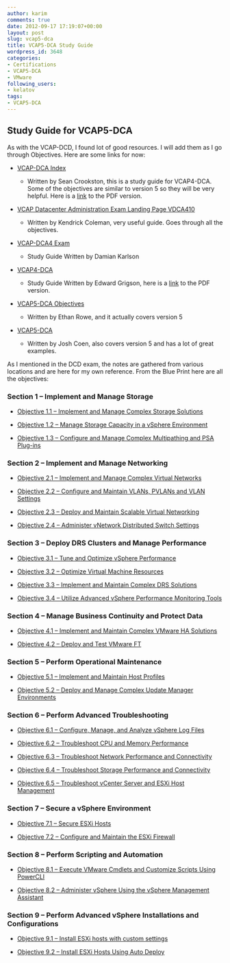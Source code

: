 ```yaml
---
author: karim
comments: true
date: 2012-09-17 17:19:07+00:00
layout: post
slug: vcap5-dca
title: VCAP5-DCA Study Guide
wordpress_id: 3648
categories:
- Certifications
- VCAP5-DCA
- VMware
following_users:
- kelatov
tags:
- VCAP5-DCA
---
```


## Study Guide for VCAP5-DCA





As with the VCAP-DCD, I found lot of good resources. I will add them as I go through Objectives. Here are some links for now:







  * [VCAP-DCA Index](http://www.seancrookston.com/vcap-dca/) 



    * Written by Sean Crookston, this is a study guide for VCAP4-DCA. Some of the objectives are similar to version 5 so they will be very helpful. Here is a [link](http://communities.vmware.com/docs/DOC-13726) to the PDF version.




  * [VCAP Datacenter Administration Exam Landing Page VDCA410](http://kendrickcoleman.com/index.php/Tech-Blog/vcap-datacenter-administration-exam-landing-page-vdca410.html) 



    * Written by Kendrick Coleman, very useful guide. Goes through all the objectives.




  * [VCAP-DCA4 Exam](http://damiankarlson.com/vcap-dca4-exam/) 



    * Study Guide Written by Damian Karlson




  * [VCAP4-DCA](http://www.vexperienced.co.uk/vcap-dca/) 



    * Study Guide Written by Edward Grigson, here is a [link](http://www.vexperienced.co.uk/wp-content/uploads/2010/10/VCAP-study-guide-published-version.pdf) to the PDF version.




  * [VCAP5-DCA Objectives](http://thefoglite.com/category/vcap5-dca/) 



    * Written by Ethan Rowe, and it actually covers version 5




  * [VCAP5-DCA](http://www.valcolabs.com/vcap5-dca/) 



    * Written by Josh Coen, also covers version 5 and has a lot of great examples. 







As I mentioned in the DCD exam, the notes are gathered from various locations and are here for my own reference. From the Blue Print here are all the objectives:





### Section 1 – Implement and Manage Storage







  * [Objective 1.1 – Implement and Manage Complex Storage Solutions](http://virtuallyhyper.com/2012/10/vcap5-dca-objective-1-1-implement-and-manage-complex-storage-solutions/)


  * [Objective 1.2 – Manage Storage Capacity in a vSphere Environment](http://virtuallyhyper.com/2012/10/vcap5-dca-objective-1-2-manage-storage-capacity-in-a-vsphere-environment/)


  * [Objective 1.3 – Configure and Manage Complex Multipathing and PSA Plug-ins](http://virtuallyhyper.com/2012/10/vcap5-dca-objective-1-3-configure-and-manage-complex-multipathing-and-psa-plug-ins)





### Section 2 – Implement and Manage Networking







  * [Objective 2.1 – Implement and Manage Complex Virtual Networks](http://virtuallyhyper.com/2012/10/vcap5-dca-objective-2-1-implement-and-manage-complex-virtual-networks/)


  * [Objective 2.2 – Configure and Maintain VLANs, PVLANs and VLAN Settings](virtuallyhyper.com/2012/09/vcap5-dca-objective-2-2-configure-and-maintain-vlans-pvlans-and-vlan-settings/)


  * [Objective 2.3 – Deploy and Maintain Scalable Virtual Networking](http://virtuallyhyper.com/2012/10/vcap5-dca-objective-2-3-deploy-and-maintain-scalable-virtual-networking/)


  * [Objective 2.4 – Administer vNetwork Distributed Switch Settings](http://virtuallyhyper.com/2012/11/vcap5-dca-objective-2-4-administer-vnetwork-distributed-switch-settings/)





### Section 3 – Deploy DRS Clusters and Manage Performance







  * [Objective 3.1 – Tune and Optimize vSphere Performance](http://virtuallyhyper.com/2012/11/vcap5-dca-objective-3-1-tune-and-optimize-vsphere-performance/)


  * [Objective 3.2 – Optimize Virtual Machine Resources](http://virtuallyhyper.com/2012/11/vcap5-dca-objective-3-2-optimize-virtual-machine-resources/)


  * [Objective 3.3 – Implement and Maintain Complex DRS Solutions](http://virtuallyhyper.com/2012/11/vcap5-dca-objective-3-3-implement-and-maintain-complex-drs-solutions/)


  * [Objective 3.4 – Utilize Advanced vSphere Performance Monitoring Tools](http://virtuallyhyper.com/2012/11/vcap5-dca-objective-3-4-utilize-advanced-vsphere-performance-monitoring-tools/)





### Section 4 – Manage Business Continuity and Protect Data







  * [Objective 4.1 – Implement and Maintain Complex VMware HA Solutions](http://virtuallyhyper.com/2012/11/vcap5-dca-objective-4-1-implement-and-maintain-complex-vmware-ha-solutions/)


  * [Objective 4.2 – Deploy and Test VMware FT](virtuallyhyper.com/2012/11/vcap5-dca-objective-4-2-deploy-and-test-vmware-ft/)





### Section 5 – Perform Operational Maintenance







  * [Objective 5.1 – Implement and Maintain Host Profiles](http://virtuallyhyper.com/2012/11/vcap5-dca-objective-5-1-implement-and-maintain-host-profiles/)


  * [Objective 5.2 – Deploy and Manage Complex Update Manager Environments](http://virtuallyhyper.com/2012/12/vcap5-dca-objective-5-2-deploy-and-manage-complex-update-manager-environments/)





### Section 6 – Perform Advanced Troubleshooting







  * [Objective 6.1 – Configure, Manage, and Analyze vSphere Log Files](http://virtuallyhyper.com/2013/01/vcap5-dca-objective-6-1-configure-manage-and-analyze-vsphere-log-files/)


  * [Objective 6.2 – Troubleshoot CPU and Memory Performance](http://virtuallyhyper.com/2013/01/vcap5-dca-objective-6-2-troubleshoot-cpu-and-memory-performance/)


  * [Objective 6.3 – Troubleshoot Network Performance and Connectivity](http://virtuallyhyper.com/2013/01/vcap5-dca-objective-6-3-troubleshoot-network-performance-and-connectivity/)


  * [Objective 6.4 – Troubleshoot Storage Performance and Connectivity](virtuallyhyper.com/2012/12/vcap5-dca-objective-6-4-troubleshoot-storage-performance-and-connectivity/)


  * [Objective 6.5 – Troubleshoot vCenter Server and ESXi Host Management](http://virtuallyhyper.com/2013/01/vcap5-dca-objective-6-5-troubleshoot-vcenter-server-and-esxi-host-management/)





### Section 7 – Secure a vSphere Environment







  * [Objective 7.1 – Secure ESXi Hosts](http://virtuallyhyper.com/2013/01/vcap5-dca-objective-7-1-secure-esxi-hosts/)


  * [Objective 7.2 – Configure and Maintain the ESXi Firewall](http://virtuallyhyper.com/2013/01/vcap5-dca-objective-7-2-configure-and-maintain-the-esxi-firewall/)





### Section 8 – Perform Scripting and Automation







  * [Objective 8.1 – Execute VMware Cmdlets and Customize Scripts Using PowerCLI](http://virtuallyhyper.com/2013/01/vcap5-dca-objective-8-1-execute-vmware-cmdlets-and-customize-scripts-using-powercli/)


  * [Objective 8.2 – Administer vSphere Using the vSphere Management Assistant](http://virtuallyhyper.com/2013/01/vcap5-dca-objective-8-2-administer-vsphere-using-the-vsphere-management-assistant/)





### Section 9 – Perform Advanced vSphere Installations and Configurations







  * [Objective 9.1 – Install ESXi hosts with custom settings](http://virtuallyhyper.com/2013/01/vcap5-dca-objective-9-1-install-esxi-hosts-with-custom-settings/)


  * [Objective 9.2 – Install ESXi Hosts Using Auto Deploy](virtuallyhyper.com/2012/12/vcap5-dca-objective-9-2-install-esxi-hosts-using-auto-deploy/)



